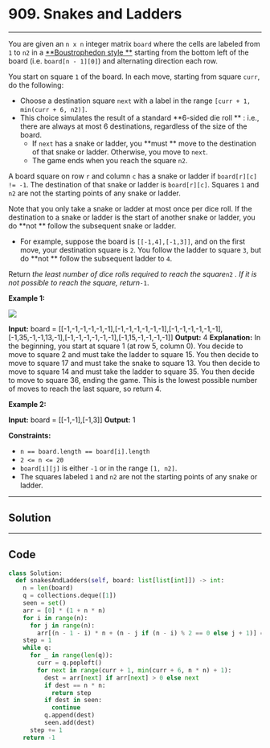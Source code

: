 # 909. Snakes and Ladders

---

You are given an `n x n` integer matrix `board` where the cells are labeled from `1` to `n2` in a [**Boustrophedon style **](https://en.wikipedia.org/wiki/Boustrophedon) starting from the bottom left of the board (i.e. `board[n - 1][0]`) and alternating direction each row.

You start on square `1` of the board. In each move, starting from square `curr`, do the following:

  * Choose a destination square `next` with a label in the range `[curr + 1, min(curr + 6, n2)]`. 
* This choice simulates the result of a standard **6-sided die roll ** : i.e., there are always at most 6 destinations, regardless of the size of the board.
  * If `next` has a snake or ladder, you **must ** move to the destination of that snake or ladder. Otherwise, you move to `next`.
  * The game ends when you reach the square `n2`.



A board square on row `r` and column `c` has a snake or ladder if `board[r][c] != -1`. The destination of that snake or ladder is `board[r][c]`. Squares `1` and `n2` are not the starting points of any snake or ladder.

Note that you only take a snake or ladder at most once per dice roll. If the destination to a snake or ladder is the start of another snake or ladder, you do **not ** follow the subsequent snake or ladder.

  * For example, suppose the board is `[[-1,4],[-1,3]]`, and on the first move, your destination square is `2`. You follow the ladder to square `3`, but do **not ** follow the subsequent ladder to `4`.



Return _the least number of dice rolls required to reach the square_`n2` _. If it is not possible to reach the square, return_`-1`.

 

**Example 1:**

![](https://assets.leetcode.com/uploads/2018/09/23/snakes.png)


**Input:** board = [[-1,-1,-1,-1,-1,-1],[-1,-1,-1,-1,-1,-1],[-1,-1,-1,-1,-1,-1],[-1,35,-1,-1,13,-1],[-1,-1,-1,-1,-1,-1],[-1,15,-1,-1,-1,-1]]
**Output:** 4
**Explanation:** 
In the beginning, you start at square 1 (at row 5, column 0).
You decide to move to square 2 and must take the ladder to square 15.
You then decide to move to square 17 and must take the snake to square 13.
You then decide to move to square 14 and must take the ladder to square 35.
You then decide to move to square 36, ending the game.
This is the lowest possible number of moves to reach the last square, so return 4.


**Example 2:**


**Input:** board = [[-1,-1],[-1,3]]
**Output:** 1


 

**Constraints:**

  * `n == board.length == board[i].length`
  * `2 <= n <= 20`
  * `board[i][j]` is either `-1` or in the range `[1, n2]`.
  * The squares labeled `1` and `n2` are not the starting points of any snake or ladder.

---

## Solution



---

## Code
```python
class Solution:
  def snakesAndLadders(self, board: list[list[int]]) -> int:
    n = len(board)
    q = collections.deque([1])
    seen = set()
    arr = [0] * (1 + n * n)
    for i in range(n):
      for j in range(n):
        arr[(n - 1 - i) * n + (n - j if (n - i) % 2 == 0 else j + 1)] = board[i][j]
    step = 1
    while q:
      for _ in range(len(q)):
        curr = q.popleft()
        for next in range(curr + 1, min(curr + 6, n * n) + 1):
          dest = arr[next] if arr[next] > 0 else next
          if dest == n * n:
            return step
          if dest in seen:
            continue
          q.append(dest)
          seen.add(dest)
      step += 1
    return -1
```